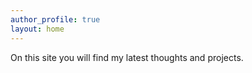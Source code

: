 ```yaml
---
author_profile: true
layout: home
---
```


On this site you will find my latest thoughts and projects.